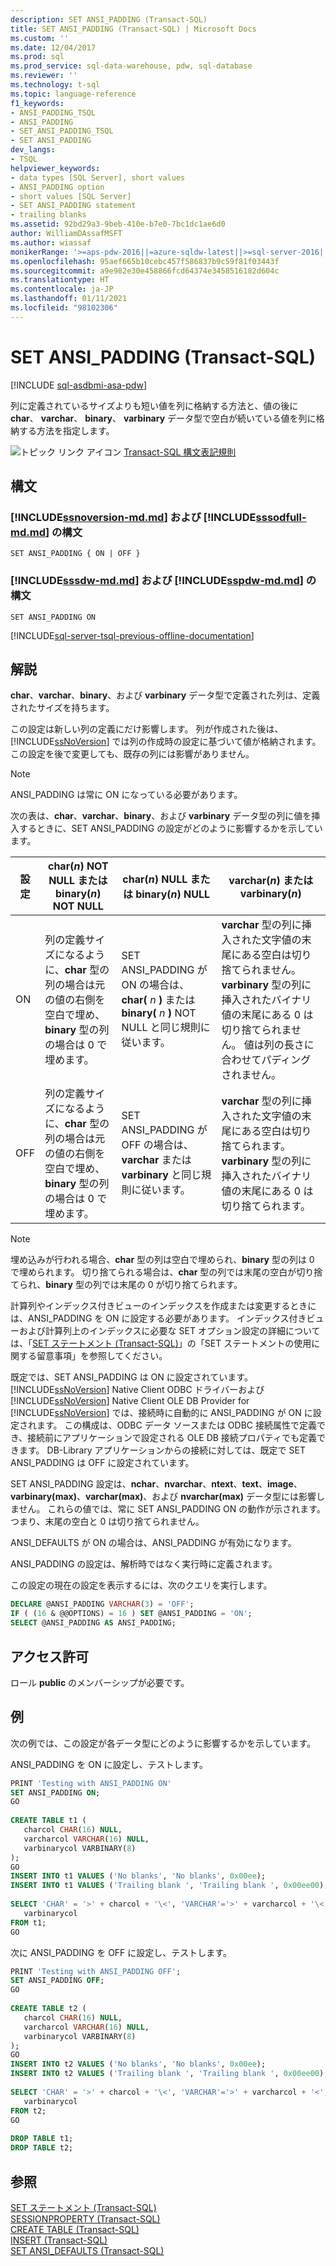 ```yaml
---
description: SET ANSI_PADDING (Transact-SQL)
title: SET ANSI_PADDING (Transact-SQL) | Microsoft Docs
ms.custom: ''
ms.date: 12/04/2017
ms.prod: sql
ms.prod_service: sql-data-warehouse, pdw, sql-database
ms.reviewer: ''
ms.technology: t-sql
ms.topic: language-reference
f1_keywords:
- ANSI_PADDING_TSQL
- ANSI_PADDING
- SET_ANSI_PADDING_TSQL
- SET ANSI_PADDING
dev_langs:
- TSQL
helpviewer_keywords:
- data types [SQL Server], short values
- ANSI_PADDING option
- short values [SQL Server]
- SET ANSI_PADDING statement
- trailing blanks
ms.assetid: 92bd29a3-9beb-410e-b7e0-7bc1dc1ae6d0
author: WilliamDAssafMSFT
ms.author: wiassaf
monikerRange: '>=aps-pdw-2016||=azure-sqldw-latest||>=sql-server-2016||>=sql-server-linux-2017||=azuresqldb-mi-current'
ms.openlocfilehash: 95aef665b10cebc457f586837b9c59f81f03443f
ms.sourcegitcommit: a9e982e30e458866fcd64374e3458516182d604c
ms.translationtype: HT
ms.contentlocale: ja-JP
ms.lasthandoff: 01/11/2021
ms.locfileid: "98102306"
---
```

# <a name="set-ansi_padding-transact-sql"></a>SET ANSI_PADDING (Transact-SQL)
[!INCLUDE [sql-asdbmi-asa-pdw](../../includes/applies-to-version/sql-asdbmi-asa-pdw.md)]

  列に定義されているサイズよりも短い値を列に格納する方法と、値の後に **char**、 **varchar**、 **binary**、 **varbinary** データ型で空白が続いている値を列に格納する方法を指定します。  
  
 ![トピック リンク アイコン](../../database-engine/configure-windows/media/topic-link.gif "トピック リンク アイコン") [Transact-SQL 構文表記規則](../../t-sql/language-elements/transact-sql-syntax-conventions-transact-sql.md)  
  
## <a name="syntax"></a>構文
 
### <a name="syntax-for-ssnoversion-mdmd-and-sssodfull-mdmd"></a>[!INCLUDE[ssnoversion-md.md](../../includes/ssnoversion-md.md)] および [!INCLUDE[sssodfull-md.md](../../includes/sssodfull-md.md)] の構文 
```syntaxsql
SET ANSI_PADDING { ON | OFF }
```

### <a name="syntax-for-sssdw-mdmd-and-sspdw-mdmd"></a>[!INCLUDE[sssdw-md.md](../../includes/sssdw-md.md)] および [!INCLUDE[sspdw-md.md](../../includes/sspdw-md.md)] の構文
```syntaxsql
SET ANSI_PADDING ON
```

[!INCLUDE[sql-server-tsql-previous-offline-documentation](../../includes/sql-server-tsql-previous-offline-documentation.md)]

## <a name="remarks"></a>解説
 **char**、**varchar**、**binary**、および **varbinary** データ型で定義された列は、定義されたサイズを持ちます。  
  
 この設定は新しい列の定義にだけ影響します。 列が作成された後は、 [!INCLUDE[ssNoVersion](../../includes/ssnoversion-md.md)] では列の作成時の設定に基づいて値が格納されます。 この設定を後で変更しても、既存の列には影響がありません。  
  
> [!NOTE]  
> ANSI_PADDING は常に ON になっている必要があります。  
  
 次の表は、**char**、**varchar**、**binary**、および **varbinary** データ型の列に値を挿入するときに、SET ANSI_PADDING の設定がどのように影響するかを示しています。  
  
|設定|char(*n*) NOT NULL または binary(*n*) NOT NULL|char(*n*) NULL または binary(*n*) NULL|varchar(*n*) または varbinary(*n*)|  
|-------------|----------------------------------------------------|--------------------------------------------|----------------------------------------|  
|ON|列の定義サイズになるように、**char** 型の列の場合は元の値の右側を空白で埋め、**binary** 型の列の場合は 0 で埋めます。|SET ANSI_PADDING が ON の場合は、**char(** _n_ **)** または **binary(** _n_ **)** NOT NULL と同じ規則に従います。|**varchar** 型の列に挿入された文字値の末尾にある空白は切り捨てられません。 **varbinary** 型の列に挿入されたバイナリ値の末尾にある 0 は切り捨てられません。 値は列の長さに合わせてパディングされません。|  
|OFF|列の定義サイズになるように、**char** 型の列の場合は元の値の右側を空白で埋め、**binary** 型の列の場合は 0 で埋めます。|SET ANSI_PADDING が OFF の場合は、**varchar** または **varbinary** と同じ規則に従います。|**varchar** 型の列に挿入された文字値の末尾にある空白は切り捨てられます。 **varbinary** 型の列に挿入されたバイナリ値の末尾にある 0 は切り捨てられます。|  
  
> [!NOTE]  
> 埋め込みが行われる場合、**char** 型の列は空白で埋められ、**binary** 型の列は 0 で埋められます。 切り捨てられる場合は、**char** 型の列では末尾の空白が切り捨てられ、**binary** 型の列では末尾の 0 が切り捨てられます。  
  
計算列やインデックス付きビューのインデックスを作成または変更するときには、ANSI_PADDING を ON に設定する必要があります。 インデックス付きビューおよび計算列上のインデックスに必要な SET オプション設定の詳細については、「[SET ステートメント &#40;Transact-SQL&#41;](../../t-sql/statements/set-statements-transact-sql.md)」の「SET ステートメントの使用に関する留意事項」を参照してください。  
  
既定では、SET ANSI_PADDING は ON に設定されています。 [!INCLUDE[ssNoVersion](../../includes/ssnoversion-md.md)] Native Client ODBC ドライバーおよび [!INCLUDE[ssNoVersion](../../includes/ssnoversion-md.md)] Native Client OLE DB Provider for [!INCLUDE[ssNoVersion](../../includes/ssnoversion-md.md)] では、接続時に自動的に ANSI_PADDING が ON に設定されます。 この構成は、ODBC データ ソースまたは ODBC 接続属性で定義でき、接続前にアプリケーションで設定される OLE DB 接続プロパティでも定義できます。 DB-Library アプリケーションからの接続に対しては、既定で SET ANSI_PADDING は OFF に設定されています。  
  
 SET ANSI_PADDING 設定は、**nchar**、**nvarchar**、**ntext**、**text**、**image**、**varbinary(max)**、**varchar(max)**、および **nvarchar(max)** データ型には影響しません。 これらの値では、常に SET ANSI_PADDING ON の動作が示されます。 つまり、末尾の空白と 0 は切り捨てられません。  
  
ANSI_DEFAULTS が ON の場合は、ANSI_PADDING が有効になります。  
  
ANSI_PADDING の設定は、解析時ではなく実行時に定義されます。  
  
この設定の現在の設定を表示するには、次のクエリを実行します。  
  
```sql  
DECLARE @ANSI_PADDING VARCHAR(3) = 'OFF';  
IF ( (16 & @@OPTIONS) = 16 ) SET @ANSI_PADDING = 'ON';  
SELECT @ANSI_PADDING AS ANSI_PADDING;  
```  
  
## <a name="permissions"></a>アクセス許可  
ロール **public** のメンバーシップが必要です。  
  
## <a name="examples"></a>例  
次の例では、この設定が各データ型にどのように影響するかを示しています。  

ANSI_PADDING を ON に設定し、テストします。

```sql  
PRINT 'Testing with ANSI_PADDING ON'  
SET ANSI_PADDING ON;  
GO  
  
CREATE TABLE t1 (  
   charcol CHAR(16) NULL,   
   varcharcol VARCHAR(16) NULL,   
   varbinarycol VARBINARY(8)  
);  
GO  
INSERT INTO t1 VALUES ('No blanks', 'No blanks', 0x00ee);  
INSERT INTO t1 VALUES ('Trailing blank ', 'Trailing blank ', 0x00ee00);  
  
SELECT 'CHAR' = '>' + charcol + '\<', 'VARCHAR'='>' + varcharcol + '\<',  
   varbinarycol  
FROM t1;  
GO  
```

次に ANSI_PADDING を OFF に設定し、テストします。

```sql
PRINT 'Testing with ANSI_PADDING OFF';  
SET ANSI_PADDING OFF;  
GO  
  
CREATE TABLE t2 (  
   charcol CHAR(16) NULL,   
   varcharcol VARCHAR(16) NULL,   
   varbinarycol VARBINARY(8)  
);  
GO  
INSERT INTO t2 VALUES ('No blanks', 'No blanks', 0x00ee);  
INSERT INTO t2 VALUES ('Trailing blank ', 'Trailing blank ', 0x00ee00);  
  
SELECT 'CHAR' = '>' + charcol + '\<', 'VARCHAR'='>' + varcharcol + '<',  
   varbinarycol  
FROM t2;  
GO  
  
DROP TABLE t1;  
DROP TABLE t2;  
```  
  
## <a name="see-also"></a>参照  
 [SET ステートメント &#40;Transact-SQL&#41;](../../t-sql/statements/set-statements-transact-sql.md)   
 [SESSIONPROPERTY &#40;Transact-SQL&#41;](../../t-sql/functions/sessionproperty-transact-sql.md)   
 [CREATE TABLE &#40;Transact-SQL&#41;](../../t-sql/statements/create-table-transact-sql.md)   
 [INSERT &#40;Transact-SQL&#41;](../../t-sql/statements/insert-transact-sql.md)   
 [SET ANSI_DEFAULTS &#40;Transact-SQL&#41;](../../t-sql/statements/set-ansi-defaults-transact-sql.md)  
  
  
